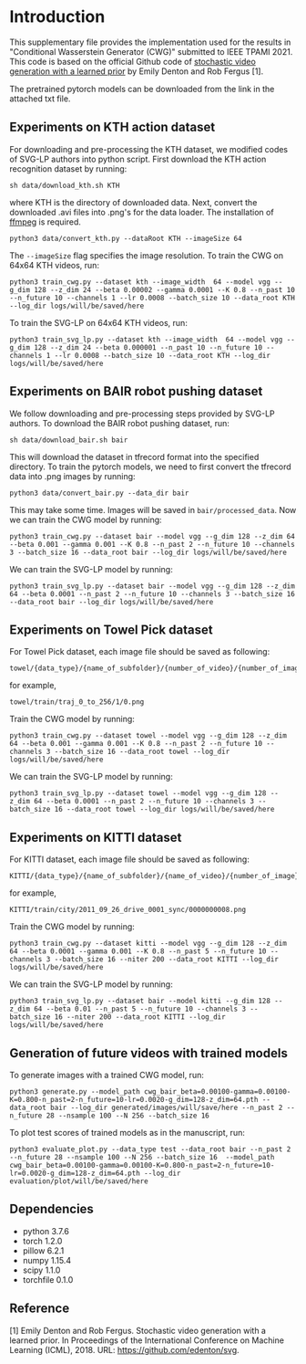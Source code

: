 # Introduction
This supplementary file provides the implementation used for the results in "Conditional Wasserstein Generator (CWG)" submitted to IEEE TPAMI 2021. This code is based on the official Github code of [stochastic video generation with a learned prior](https://arxiv.org/abs/1802.07687) by Emily Denton and Rob Fergus [1].

The pretrained pytorch models can be downloaded from the link in the attached txt file.

## Experiments on KTH action dataset
For downloading and pre-processing the KTH dataset, we modified codes of SVG-LP authors into python script. First download the KTH action recognition dataset by running:
```
sh data/download_kth.sh KTH
```
where KTH is the directory of downloaded data. Next, convert the downloaded .avi files into .png's for the data loader. The installation of [ffmpeg](https://ffmpeg.org/) is required.
```
python3 data/convert_kth.py --dataRoot KTH --imageSize 64
```
The ```--imageSize``` flag specifies the image resolution. 
To train the CWG on 64x64 KTH videos, run:
```
python3 train_cwg.py --dataset kth --image_width  64 --model vgg --g_dim 128 --z_dim 24 --beta 0.00002 --gamma 0.0001 --K 0.8 --n_past 10 --n_future 10 --channels 1 --lr 0.0008 --batch_size 10 --data_root KTH --log_dir logs/will/be/saved/here
```
To train the SVG-LP on 64x64 KTH videos, run:
```
python3 train_svg_lp.py --dataset kth --image_width  64 --model vgg --g_dim 128 --z_dim 24 --beta 0.000001 --n_past 10 --n_future 10 --channels 1 --lr 0.0008 --batch_size 10 --data_root KTH --log_dir logs/will/be/saved/here
```

## Experiments on BAIR robot pushing dataset
We follow downloading and pre-processing steps provided by SVG-LP authors. To download the BAIR robot pushing dataset, run:
```
sh data/download_bair.sh bair
```
This will download the dataset in tfrecord format into the specified directory. To train the pytorch models, we need to first convert the tfrecord data into .png images by running:
```
python3 data/convert_bair.py --data_dir bair
```
This may take some time. Images will be saved in ```bair/processed_data```.
Now we can train the CWG model by running:
```
python3 train_cwg.py --dataset bair --model vgg --g_dim 128 --z_dim 64 --beta 0.001 --gamma 0.001 --K 0.8 --n_past 2 --n_future 10 --channels 3 --batch_size 16 --data_root bair --log_dir logs/will/be/saved/here
```

We can train the SVG-LP model by running:
```
python3 train_svg_lp.py --dataset bair --model vgg --g_dim 128 --z_dim 64 --beta 0.0001 --n_past 2 --n_future 10 --channels 3 --batch_size 16 --data_root bair --log_dir logs/will/be/saved/here
```

## Experiments on Towel Pick dataset
For Towel Pick dataset, 
each image file should be saved as following:

```
towel/{data_type}/{name_of_subfolder}/{number_of_video}/{number_of_image}.png
```
for example,
```
towel/train/traj_0_to_256/1/0.png
```

Train the CWG model by running:
```
python3 train_cwg.py --dataset towel --model vgg --g_dim 128 --z_dim 64 --beta 0.001 --gamma 0.001 --K 0.8 --n_past 2 --n_future 10 --channels 3 --batch_size 16 --data_root towel --log_dir logs/will/be/saved/here
```

We can train the SVG-LP model by running:
```
python3 train_svg_lp.py --dataset towel --model vgg --g_dim 128 --z_dim 64 --beta 0.0001 --n_past 2 --n_future 10 --channels 3 --batch_size 16 --data_root towel --log_dir logs/will/be/saved/here
```

## Experiments on KITTI dataset
For KITTI dataset, 
each image file should be saved as following:

```
KITTI/{data_type}/{name_of_subfolder}/{name_of_video}/{number_of_image}.png
```
for example,
```
KITTI/train/city/2011_09_26_drive_0001_sync/0000000008.png
```

Train the CWG model by running:
```
python3 train_cwg.py --dataset kitti --model vgg --g_dim 128 --z_dim 64 --beta 0.0001 --gamma 0.001 --K 0.8 --n_past 5 --n_future 10 --channels 3 --batch_size 16 --niter 200 --data_root KITTI --log_dir logs/will/be/saved/here
```

We can train the SVG-LP model by running:
```
python3 train_svg_lp.py --dataset bair --model kitti --g_dim 128 --z_dim 64 --beta 0.01 --n_past 5 --n_future 10 --channels 3 --batch_size 16 --niter 200 --data_root KITTI --log_dir logs/will/be/saved/here
```

## Generation of future videos with trained models

To generate images with a trained CWG model, run:
```
python3 generate.py --model_path cwg_bair_beta=0.00100-gamma=0.00100-K=0.800-n_past=2-n_future=10-lr=0.0020-g_dim=128-z_dim=64.pth --data_root bair --log_dir generated/images/will/save/here --n_past 2 --n_future 28 --nsample 100 --N 256 --batch_size 16
```

To plot test scores of trained models as in the manuscript, run:
```
python3 evaluate_plot.py --data_type test --data_root bair --n_past 2 --n_future 28 --nsample 100 --N 256 --batch_size 16  --model_path cwg_bair_beta=0.00100-gamma=0.00100-K=0.800-n_past=2-n_future=10-lr=0.0020-g_dim=128-z_dim=64.pth --log_dir evaluation/plot/will/be/saved/here
```

## Dependencies
- python 3.7.6
- torch 1.2.0
- pillow 6.2.1
- numpy 1.15.4
- scipy 1.1.0
- torchfile 0.1.0

## Reference
[1] Emily Denton and Rob Fergus. Stochastic video generation with a learned prior. In Proceedings of the International Conference on Machine Learning (ICML), 2018. URL: https://github.com/edenton/svg.
